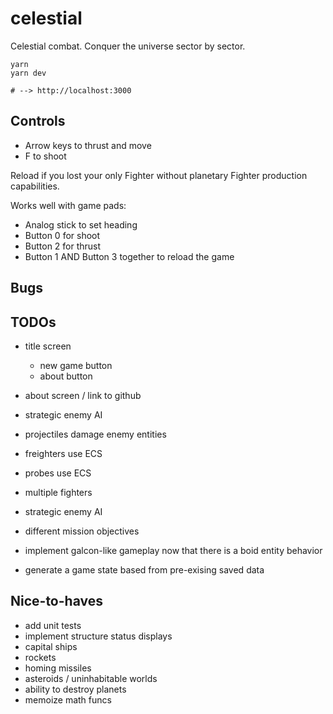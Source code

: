 # celestial

Celestial combat. Conquer the universe sector by sector.

```
yarn
yarn dev

# --> http://localhost:3000
```

## Controls

- Arrow keys to thrust and move
- F to shoot

Reload if you lost your only Fighter without planetary Fighter production capabilities.

Works well with game pads:

- Analog stick to set heading
- Button 0 for shoot
- Button 2 for thrust
- Button 1 AND Button 3 together to reload the game

## Bugs

## TODOs

- title screen
    - new game button
    - about button
- about screen / link to github

- strategic enemy AI

- projectiles damage enemy entities
- freighters use ECS
- probes use ECS

- multiple fighters
- strategic enemy AI
- different mission objectives

- implement galcon-like gameplay now that there is a boid entity behavior
- generate a game state based from pre-exising saved data


## Nice-to-haves

- add unit tests
- implement structure status displays
- capital ships
- rockets
- homing missiles
- asteroids / uninhabitable worlds
- ability to destroy planets
- memoize math funcs
